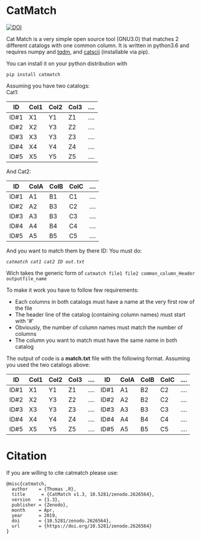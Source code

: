 # CatMatch

[![DOI](https://zenodo.org/badge/120015982.svg)](https://zenodo.org/badge/latestdoi/120015982)

Cat Match is a very simple open source tool (GNU3.0) that matches 2 different catalogs with one common column. It is written in python3.6 and requires numpy and [tqdm](https://github.com/tqdm/tqdm), and [catscii](https://github.com/astrom-tom/catscii) (installable via pip).

You can install it on your python distribution with

`pip install catmatch`

Assuming you have two catalogs:  
Cat1:  

ID | Col1 | Col2 | Col3| ....
------------ | ------------- | --------- |  ------- |----
ID#1 | X1 |Y1|Z1|....
ID#2 | X2 |Y3|Z2|....
ID#3 | X3 |Y3|Z3|....
ID#4 | X4 |Y4|Z4|....
ID#5 | X5 |Y5|Z5|....


And Cat2:  

ID | ColA | ColB | ColC| ....
------------ | ------------- | --------- |  ------- |----
ID#1 | A1 |B1|C1|....
ID#2 | A2 |B3|C2|....
ID#3 | A3 |B3|C3|....
ID#4 | A4 |B4|C4|....
ID#5 | A5 |B5|C5|....

And you want to match them by there ID: You must do:

*`catmatch cat1 cat2 ID out.txt`*

Wich takes the generic form of `catmatch file1 file2 common_column_Header outputfile_name`

To make it work you have to follow few requirements:  
* Each columns in both catalogs must have a name at the very first row of the file  
* The header line of the catalog (containing column names) must start with '#'  
* Obviously, the number of column names must match the number of columns
* The column you want to match must have the same name in both catalog


The output of code is a **match.txt** file with the following format. Assuming you used the two catalogs above:

ID | Col1 | Col2 | Col3| ....|ID|ColA | ColB | ColC| ....
------------ | ------------- | --------- |  ------- |----|------------ | ------------- | --------- |  ------- |----
ID#1 | X1 |Y1|Z1|....|ID#1 | A1 |B2|C2|....
ID#2 | X2 |Y3|Z2|....|ID#2 | A2 |B2|C2|....
ID#3 | X3 |Y3|Z3|....|ID#3 | A3 |B3|C3|....
ID#4 | X4 |Y4|Z4|....|ID#4 | A4 |B4|C4|....
ID#5 | X5 |Y5|Z5|....|ID#5 | A5 |B5|C5|....


Citation
========

If you are willing to cite catmatch please use:

	@misc{catmatch, 
	  author    = {Thomas ,R},
	  title		 = {CatMatch v1.3, 10.5281/zenodo.2626564}, 
	  version   = {1.3},
	  publisher = {Zenodo},
	  month     = Apr,
	  year		= 2019,
	  doi		= {10.5281/zenodo.2626564},
	  url		= {https://doi.org/10.5281/zenodo.2626564}
	}
